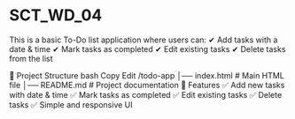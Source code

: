 # SCT_WD_04
This is a basic To-Do list application where users can:
✔ Add tasks with a date & time
✔ Mark tasks as completed
✔ Edit existing tasks
✔ Delete tasks from the list

📂 Project Structure
bash
Copy
Edit
/todo-app
│── index.html        # Main HTML file
│── README.md         # Project documentation
🎨 Features
✅ Add new tasks with date & time
✅ Mark tasks as completed
✅ Edit existing tasks
✅ Delete tasks
✅ Simple and responsive UI

